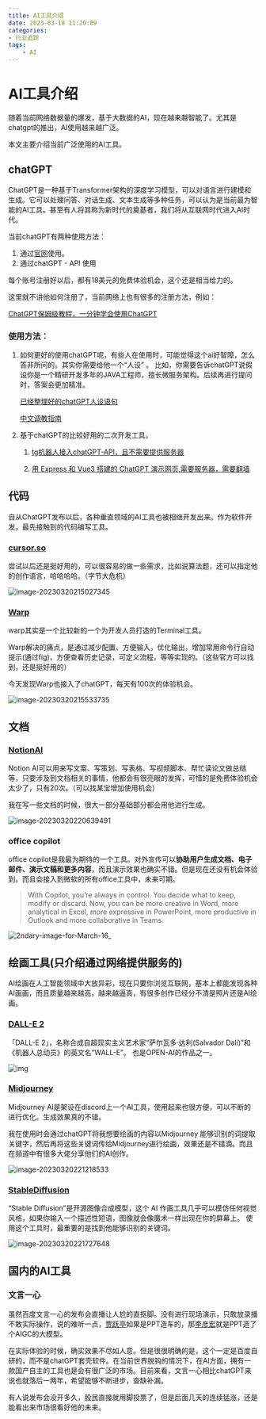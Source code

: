 ```yaml
---
title: AI工具介绍
date: 2023-03-18 11:20:09
categories:
- 行业追踪
tags:
    - AI
---
```


# AI工具介绍

随着当前网络数据量的爆发，基于大数据的AI，现在越来越智能了。尤其是chatgpt的推出，AI使用越来越广泛。

本文主要介绍当前广泛使用的AI工具。

## chatGPT

ChatGPT是一种基于Transformer架构的深度学习模型，可以对语言进行建模和生成。它可以处理问答、对话生成、文本生成等多种任务，可以认为是当前最为智能的AI工具。甚至有人将其称为新时代的奠基者，我们将从互联网时代进入AI时代。

当前chatGPT有两种使用方法：

1. 通过[官网](https://chat.openai.com/ )使用。
2. 通过chatGPT - API 使用

每个账号注册好以后，都有18美元的免费体验机会，这个还是相当给力的。

这里就不讲他如何注册了，当前网络上也有很多的注册方法，例如：

[ChatGPT保姆级教程，一分钟学会使用ChatGPT](https://juejin.cn/post/7198097078005841980)

### 使用方法：

1. 如何更好的使用chatGPT呢，有些人在使用时，可能觉得这个ai好智障，怎么答非所问的。其实你需要给他一个“人设” 。 比如，你需要告诉chatGPT说假设你是一个精研开发多年的JAVA工程师，擅长微服务架构。后续再进行提问时，答案会更加精准。

   [已经整理好的chatGPT人设语句]([](https://github.com/colania/awesome-chatgpt-prompts))

   [中文调教指南](https://github.com/colania/awesome-chatgpt-prompts-zh)

2. 基于chatGPT的比较好用的二次开发工具。

   1. [tg机器人接入chatGPT-API，且不需要提供服务器](https://github.com/colania/ChatGPT-Telegram-Workers)

   2. [用 Express 和 Vue3 搭建的 ChatGPT 演示网页,需要服务器，需要翻墙](https://github.com/colania/chatgpt-web)

## 代码

自从ChatGPT发布以后，各种垂直领域的AI工具也被相继开发出来。作为软件开发，最先接触到的代码编写工具。

### [cursor.so](https://www.cursor.so/)

尝试以后还是挺好用的，可以很容易的做一些需求，比如说算法题，还可以指定他的创作语言，哈哈哈哈。（字节大危机）

![image-20230320215027345](https://bard-note.oss-cn-hangzhou.aliyuncs.com/img/image-20230320215027345.png)

### [Warp](https://www.warp.dev/)

warp其实是一个比较新的一个为开发人员打造的Terminal工具。

Warp解决的痛点，是通过减少配置、方便输入，优化输出，增加常用命令行自动提示(通过fig)，方便查看历史记录，可定义流程，等等实现的。（这些官方可以找到，还是挺好用的）

今天发现Warp也接入了chatGPT，每天有100次的体验机会。

![image-20230320215533735](https://bard-note.oss-cn-hangzhou.aliyuncs.com/img/image-20230320215533735.png)

## 文档

### [NotionAI](https://www.notion.so/product/ai)

Notion AI可以用来写文案、写策划、写表格、写视频脚本、帮忙读论文做总结等，只要涉及到文档相关的事情，他都会有很亮眼的发挥，可惜的是免费体验机会太少了，只有20次。（可以找某宝增加使用机会）

我在写一些文档的时候，很大一部分基础部分都会用他进行生成。

![image-20230320220639491](https://bard-note.oss-cn-hangzhou.aliyuncs.com/img/image-20230320220639491.png)

### office copilot

office copilot是我最为期待的一个工具。对外宣传可以**协助用户生成文档、电子邮件、演示文稿和更多内容**，而且演示效果也确实不错。但是现在还没有机会体验到。而且会接入到微软的所有office工具中，未来可期。

> With Copilot, you’re always in control. You decide what to keep, modify or discard. Now, you can be more creative in Word, more analytical in Excel, more expressive in PowerPoint, more productive in Outlook and more collaborative in Teams.

![2ndary-image-for-March-16_](https://bard-note.oss-cn-hangzhou.aliyuncs.com/img/2ndary-image-for-March-16_.webp)



## 绘画工具(只介绍通过网络提供服务的)

AI绘画在人工智能领域中大放异彩，现在只要你浏览互联网，基本上都能发现各种AI画画，而且质量越来越高，越来越逼真，有很多创作已经分不清是照片还是AI绘画。

### [DALL-E 2](https://openai.com/product/dall-e-2)

「DALL-E 2」，名称合成自超现实主义艺术家“萨尔瓦多·达利(Salvador Dalí)”和《机器人总动员》的英文名“WALL-E”。 也是OPEN-AI的作品之一。

![img](https://pic2.zhimg.com/v2-360acc4244e461369d92861fc23c60d9_b.jpg)

### [Midjourney](https://www.midjourney.com)

Midjourney AI是架设在discord上一个AI工具，使用起来也很方便，可以不断的进行优化。生成效果真的不错。

我在使用时会通过chatGPT将我想要绘画的内容以Midjourney 能够识别的词提取关键字，然后再将这些关键词传给Midjourney进行绘画，效果还是不错滴。而且在频道中有很多大佬分享他们的AI创作。

![image-20230320221218533](https://bard-note.oss-cn-hangzhou.aliyuncs.com/img/image-20230320221218533.png)

### [StableDiffusion](https://huggingface.co/spaces/stabilityai/stable-diffusion)

“Stable Diffusion”是开源图像合成模型，这个 AI 作画工具几乎可以模仿任何视觉风格，如果你输入一个描述性短语，图像就会像魔术一样出现在你的屏幕上。 使用这个工具时，最重要的是找到他能够识别的关键词。

![image-20230320221727648](https://bard-note.oss-cn-hangzhou.aliyuncs.com/img/image-20230320221727648.png)



## 国内的AI工具

### 文言一心

虽然百度文言一心的发布会直播让人尬的直抠脚。没有进行现场演示，只敢放录播不敢实际操作，说的难听一点，[贾跃亭](https://www.zhihu.com/search?q=贾跃亭&search_source=Entity&hybrid_search_source=Entity&hybrid_search_extra={"sourceType"%3A"answer"%2C"sourceId"%3A2939535808})如果是PPT造车的，那[李彦宏](https://www.zhihu.com/search?q=李彦宏&search_source=Entity&hybrid_search_source=Entity&hybrid_search_extra={"sourceType"%3A"answer"%2C"sourceId"%3A2939535808})就是PPT造了个AIGC的大模型。

在实际体验的时候，确实效果不尽如人意。但是很很明确的是，这个一定是百度自研的，而不是chatGPT套壳软件。在当前世界脱钩的情况下，在AI方面，拥有一款国产自主的工具也是会有很广泛的市场。目前来看，文言一心相比chatGPT来说也就落后一两年，希望能够不断进步，查缺补漏。

有人说发布会没开多久，股民直接就用脚投票了，但是后面几天的连续猛涨，还是能看出来市场很看好他的未来。
